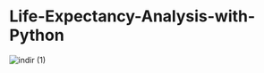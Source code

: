 # Life-Expectancy-Analysis-with-Python
![indir (1)](https://user-images.githubusercontent.com/97463861/208999327-32e46d4d-11a6-47cb-ada4-110a5259a424.png)
